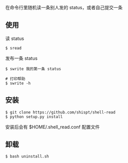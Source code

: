 在命令行里随机读一条别人发的 status，或者自己提交一条

使用
----

读 status

	$ sread

发布一条 status

	$ swrite 我的第一条 status
	
	# 打印帮助
	$ swrite -h

安装
----

	$ git clone https://github.com/shispt/shell-read
	$ python setup.py install

安装后会有 $HOME/.shell_read.conf 配置文件

卸载
----

	$ bash uninstall.sh

